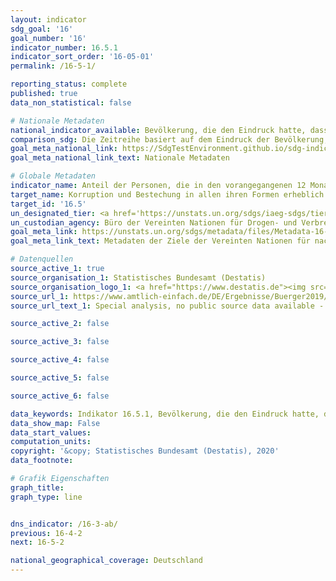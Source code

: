 ```yaml
---
layout: indicator
sdg_goal: '16'
goal_number: '16'
indicator_number: 16.5.1
indicator_sort_order: '16-05-01'
permalink: /16-5-1/

reporting_status: complete
published: true
data_non_statistical: false

# Nationale Metadaten
national_indicator_available: Bevölkerung, die den Eindruck hatte, dass Beschäftigte des öffentlichen Dienstes bestechlich waren (während ihrer Interaktionen mit öffentlichen Einrichtungen in den vergangenen zwei Jahren) <br> Tatverdächtige Privatpersonen (Geber) im Rahmen von Korruptionsstraftaten
comparison_sdg: Die Zeitreihe basiert auf dem Eindruck der Bevölkerung, ob Beschäftigte des  öffentlichen Dienstes bestechlich sind anstelle der Frage ob eine Bestechung tatsächlich stattgefunden hat bzw. ob diese verlangt wurde.
goal_meta_national_link: https://SdgTestEnvironment.github.io/sdg-indicators/public/MetaDe/16.5.1.pdf
goal_meta_national_link_text: Nationale Metadaten

# Globale Metadaten
indicator_name: Anteil der Personen, die in den vorangegangenen 12 Monaten mindestens einen Kontakt mit einem öffentlichen Bediensteten hatten und eine Bestechungszahlung an diesen geleistet haben oder von diesem dazu aufgefordert wurden
target_name: Korruption und Bestechung in allen ihren Formen erheblich reduzieren
target_id: '16.5'
un_designated_tier: <a href='https://unstats.un.org/sdgs/iaeg-sdgs/tier-classification/' title='Klicken Sie hier um weitere Informationen zur UN-Tier-Klassifikation zu erhalten.'>Tier II</a>
un_custodian_agency: Büro der Vereinten Nationen für Drogen- und Verbrechensbekämpfung (UNODC)
goal_meta_link: https://unstats.un.org/sdgs/metadata/files/Metadata-16-05-01.pdf
goal_meta_link_text: Metadaten der Ziele der Vereinten Nationen für nachhaltige Entwicklung

# Datenquellen
source_active_1: true
source_organisation_1: Statistisches Bundesamt (Destatis)
source_organisation_logo_1: <a href="https://www.destatis.de"><img src="https://g205sdgs.github.io/sdg-indicators/public/OrgImgDe/destatis.png" alt="Logo destatis" style="height:60px; width:148px"/></a>
source_url_1: https://www.amtlich-einfach.de/DE/Ergebnisse/Buerger2019/Ergebnisse_Ueberblick_node.html
source_url_text_1: Special analysis, no public source data available - Other results from the Life Sitation Survey

source_active_2: false

source_active_3: false

source_active_4: false

source_active_5: false

source_active_6: false

data_keywords: Indikator 16.5.1, Bevölkerung, die den Eindruck hatte, dass Beschäftigte des öffentlichen Dienstes bestechlich waren (während ihrer Interaktionen mit öffentlichen Einrichtungen in den vergangenen zwei Jahren), Tatverdächtige Privatpersonen (Geber) im Rahmen von Korruptionsstraftaten, Büro der Vereinten Nationen für Drogen- und Verbrechensbekämpfung (UNODC)
data_show_map: False
data_start_values: 
computation_units: 
copyright: '&copy; Statistisches Bundesamt (Destatis), 2020'
data_footnote: 

# Grafik Eigenschaften
graph_title: 
graph_type: line


dns_indicator: /16-3-ab/
previous: 16-4-2
next: 16-5-2

national_geographical_coverage: Deutschland
---
```


<span></span>